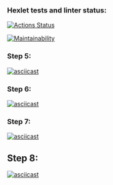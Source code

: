 ### Hexlet tests and linter status:
[![Actions Status](https://github.com/Go-sha/java-project-61/workflows/hexlet-check/badge.svg)](https://github.com/Go-sha/java-project-61/actions)

[![Maintainability](https://api.codeclimate.com/v1/badges/6e1e5290b57ed592411d/maintainability)](https://codeclimate.com/github/Go-sha/java-project-61/maintainability)


### Step 5:
[![asciicast](https://asciinema.org/a/L7ElKDocvEqBB3fwTQtxWpKdz.svg)](https://asciinema.org/a/L7ElKDocvEqBB3fwTQtxWpKdz)

### Step 6:
[![asciicast](https://asciinema.org/a/I8gFpPMY1QXr5gA4vEstD6STq.svg)](https://asciinema.org/a/I8gFpPMY1QXr5gA4vEstD6STq)

### Step 7:
[![asciicast](https://asciinema.org/a/miQwIbMhNHhIYhw1jWddQdKrY.svg)](https://asciinema.org/a/miQwIbMhNHhIYhw1jWddQdKrY)

## Step 8:
[![asciicast](https://asciinema.org/a/jRm4qS9M7gYUrmdjEm5EjPtPY.svg)](https://asciinema.org/a/jRm4qS9M7gYUrmdjEm5EjPtPY)

